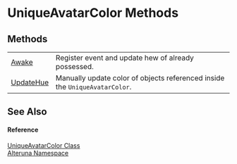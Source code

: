 # UniqueAvatarColor Methods




## Methods
<table>
<tr>
<td><a href="M_Alteruna_UniqueAvatarColor_Awake">Awake</a></td>
<td>Register event and update hew of already possessed.</td></tr>
<tr>
<td><a href="M_Alteruna_UniqueAvatarColor_UpdateHue">UpdateHue</a></td>
<td>Manually update color of objects referenced inside the <code>UniqueAvatarColor</code>.</td></tr>
</table>

## See Also


#### Reference
<a href="T_Alteruna_UniqueAvatarColor">UniqueAvatarColor Class</a>  
<a href="N_Alteruna">Alteruna Namespace</a>  
